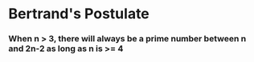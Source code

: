 # Bertrand's Postulate
 
### When n > 3, there will always be a prime number between n and 2n-2 as long as n is >= 4

